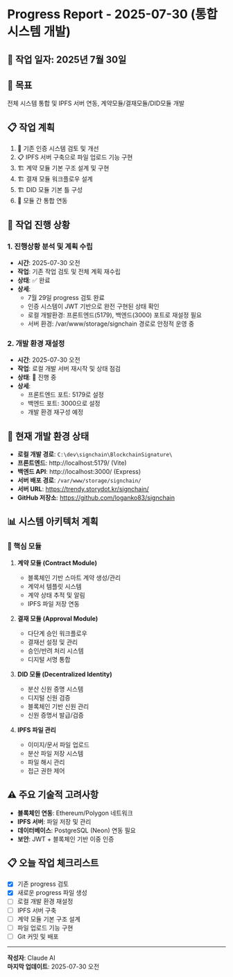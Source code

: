 # Progress Report - 2025-07-30 (통합 시스템 개발)

## 📅 작업 일자: 2025년 7월 30일

## 🎯 목표
전체 시스템 통합 및 IPFS 서버 연동, 계약모듈/결재모듈/DID모듈 개발

## 📋 작업 계획
1. 🔄 기존 인증 시스템 검토 및 개선
2. 📋 IPFS 서버 구축으로 파일 업로드 기능 구현
3. 🏗️ 계약 모듈 기본 구조 설계 및 구현
4. 🏗️ 결재 모듈 워크플로우 설계
5. 🏗️ DID 모듈 기본 틀 구성
6. 🔗 모듈 간 통합 연동

## 📝 작업 진행 상황

### 1. 진행상황 분석 및 계획 수립
- **시간**: 2025-07-30 오전
- **작업**: 기존 작업 검토 및 전체 계획 재수립
- **상태**: ✅ 완료
- **상세**: 
  - 7월 29일 progress 검토 완료
  - 인증 시스템이 JWT 기반으로 완전 구현된 상태 확인
  - 로컬 개발환경: 프론트엔드(5179), 백엔드(3000) 포트로 재설정 필요
  - 서버 환경: /var/www/storage/signchain 경로로 안정적 운영 중

### 2. 개발 환경 재설정
- **시간**: 2025-07-30 오전
- **작업**: 로컬 개발 서버 재시작 및 상태 점검
- **상태**: 🔄 진행 중
- **상세**: 
  - 프론트엔드 포트: 5179로 설정
  - 백엔드 포트: 3000으로 설정
  - 개발 환경 재구성 예정

## 🔧 현재 개발 환경 상태
- **로컬 개발 경로**: `C:\dev\signchain\BlockchainSignature\`
- **프론트엔드**: http://localhost:5179/ (Vite)
- **백엔드 API**: http://localhost:3000/ (Express)
- **서버 배포 경로**: `/var/www/storage/signchain/`
- **서버 URL**: https://trendy.storydot.kr/signchain/
- **GitHub 저장소**: https://github.com/loganko83/signchain

## 📊 시스템 아키텍처 계획

### 🎯 핵심 모듈
1. **계약 모듈 (Contract Module)**
   - 블록체인 기반 스마트 계약 생성/관리
   - 계약서 템플릿 시스템
   - 계약 상태 추적 및 알림
   - IPFS 파일 저장 연동

2. **결재 모듈 (Approval Module)**
   - 다단계 승인 워크플로우
   - 결재선 설정 및 관리
   - 승인/반려 처리 시스템
   - 디지털 서명 통합

3. **DID 모듈 (Decentralized Identity)**
   - 분산 신원 증명 시스템
   - 디지털 신원 검증
   - 블록체인 기반 신원 관리
   - 신원 증명서 발급/검증

4. **IPFS 파일 관리**
   - 이미지/문서 파일 업로드
   - 분산 파일 저장 시스템
   - 파일 해시 관리
   - 접근 권한 제어

## ⚠️ 주요 기술적 고려사항
- **블록체인 연동**: Ethereum/Polygon 네트워크
- **IPFS 서버**: 파일 저장 및 관리
- **데이터베이스**: PostgreSQL (Neon) 연동 필요
- **보안**: JWT + 블록체인 기반 이중 인증

## 📋 오늘 작업 체크리스트
- [x] 기존 progress 검토
- [x] 새로운 progress 파일 생성
- [ ] 로컬 개발 환경 재설정
- [ ] IPFS 서버 구축
- [ ] 계약 모듈 기본 구조 설계
- [ ] 파일 업로드 기능 구현
- [ ] Git 커밋 및 배포

---
**작성자**: Claude AI  
**마지막 업데이트**: 2025-07-30 오전
